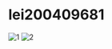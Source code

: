 # lei200409681
![1](https://user-images.githubusercontent.com/53022586/75734005-c9f76300-5cc4-11ea-9e5b-8d76ff5e350f.PNG)
![2](https://user-images.githubusercontent.com/53022586/75734012-cc59bd00-5cc4-11ea-9e46-03d5001a1850.PNG)
